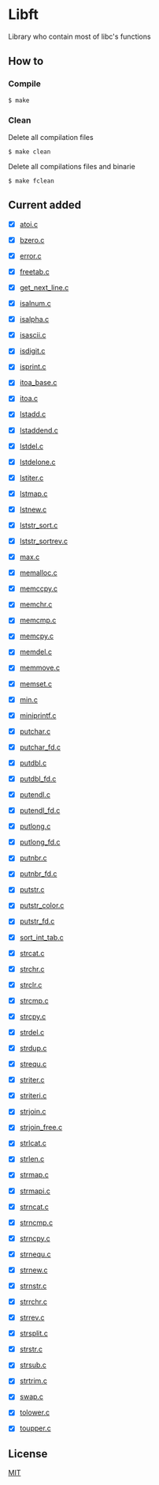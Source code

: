 # Libft

Library who contain most of libc's functions

## How to

### Compile

```
$ make
```

### Clean

Delete all compilation files

```
$ make clean
```

Delete all compilations files and binarie

```
$ make fclean
```

## Current added

* [x] [atoi.c](/srcs/ft_atoi.c)
* [x] [bzero.c](/srcs/ft_bzero.c)
* [x] [error.c](/srcs/ft_error.c)
* [x] [freetab.c](/srcs/ft_freetab.c)
* [x] [get_next_line.c](/srcs/ft_get_next_line.c)
* [x] [isalnum.c](/srcs/ft_isalnum.c)
* [x] [isalpha.c](/srcs/ft_isalpha.c)
* [x] [isascii.c](/srcs/ft_isascii.c)
* [x] [isdigit.c](/srcs/ft_isdigit.c)
* [x] [isprint.c](/srcs/ft_isprint.c)
* [x] [itoa_base.c](/srcs/ft_itoa_base.c)
* [x] [itoa.c](/srcs/ft_itoa.c)
* [x] [lstadd.c](/srcs/ft_lstadd.c)
* [x] [lstaddend.c](/srcs/ft_lstaddend.c)
* [x] [lstdel.c](/srcs/ft_lstdel.c)
* [x] [lstdelone.c](/srcs/ft_lstdelone.c)
* [x] [lstiter.c](/srcs/ft_lstiter.c)
* [x] [lstmap.c](/srcs/ft_lstmap.c)
* [x] [lstnew.c](/srcs/ft_lstnew.c)
* [x] [lststr_sort.c](/srcs/ft_lststr_sort.c)
* [x] [lststr_sortrev.c](/srcs/ft_lststr_sortrev.c)
* [x] [max.c](/srcs/ft_max.c)
* [x] [memalloc.c](/srcs/ft_memalloc.c)
* [x] [memccpy.c](/srcs/ft_memccpy.c)
* [x] [memchr.c](/srcs/ft_memchr.c)
* [x] [memcmp.c](/srcs/ft_memcmp.c)
* [x] [memcpy.c](/srcs/ft_memcpy.c)
* [x] [memdel.c](/srcs/ft_memdel.c)
* [x] [memmove.c](/srcs/ft_memmove.c)
* [x] [memset.c](/srcs/ft_memset.c)
* [x] [min.c](/srcs/ft_min.c)
* [x] [miniprintf.c](/srcs/ft_miniprintf.c)
* [x] [putchar.c](/srcs/ft_putchar.c)
* [x] [putchar_fd.c](/srcs/ft_putchar_fd.c)
* [x] [putdbl.c](/srcs/ft_putdbl.c)
* [x] [putdbl_fd.c](/srcs/ft_putdbl_fd.c)
* [x] [putendl.c](/srcs/ft_putendl.c)
* [x] [putendl_fd.c](/srcs/ft_putendl_fd.c)
* [x] [putlong.c](/srcs/ft_putlong.c)
* [x] [putlong_fd.c](/srcs/ft_putlong_fd.c)
* [x] [putnbr.c](/srcs/ft_putnbr.c)
* [x] [putnbr_fd.c](/srcs/ft_putnbr_fd.c)
* [x] [putstr.c](/srcs/ft_putstr.c)
* [x] [putstr_color.c](/srcs/ft_putstr_color.c)
* [x] [putstr_fd.c](/srcs/ft_putstr_fd.c)
* [x] [sort_int_tab.c](/srcs/ft_sort_int_tab.c)
* [x] [strcat.c](/srcs/ft_strcat.c)
* [x] [strchr.c](/srcs/ft_strchr.c)
* [x] [strclr.c](/srcs/ft_strclr.c)
* [x] [strcmp.c](/srcs/ft_strcmp.c)
* [x] [strcpy.c](/srcs/ft_strcpy.c)
* [x] [strdel.c](/srcs/ft_strdel.c)
* [x] [strdup.c](/srcs/ft_strdup.c)
* [x] [strequ.c](/srcs/ft_strequ.c)
* [x] [striter.c](/srcs/ft_striter.c)
* [x] [striteri.c](/srcs/ft_striteri.c)
* [x] [strjoin.c](/srcs/ft_strjoin.c)
* [x] [strjoin_free.c](/srcs/ft_strjoin_free.c)
* [x] [strlcat.c](/srcs/ft_strlcat.c)
* [x] [strlen.c](/srcs/ft_strlen.c)
* [x] [strmap.c](/srcs/ft_strmap.c)
* [x] [strmapi.c](/srcs/ft_strmapi.c)
* [x] [strncat.c](/srcs/ft_strncat.c)
* [x] [strncmp.c](/srcs/ft_strncmp.c)
* [x] [strncpy.c](/srcs/ft_strncpy.c)
* [x] [strnequ.c](/srcs/ft_strnequ.c)
* [x] [strnew.c](/srcs/ft_strnew.c)
* [x] [strnstr.c](/srcs/ft_strnstr.c)
* [x] [strrchr.c](/srcs/ft_strrchr.c)
* [x] [strrev.c](/srcs/ft_strrev.c)
* [x] [strsplit.c](/srcs/ft_strsplit.c)
* [x] [strstr.c](/srcs/ft_strstr.c)
* [x] [strsub.c](/srcs/ft_strsub.c)
* [x] [strtrim.c](/srcs/ft_strtrim.c)
* [x] [swap.c](/srcs/ft_swap.c)
* [x] [tolower.c](/srcs/ft_tolower.c)
* [x] [toupper.c](/srcs/ft_toupper.c)


## License

[MIT](https://fr.wikipedia.org/wiki/Licence_MIT)